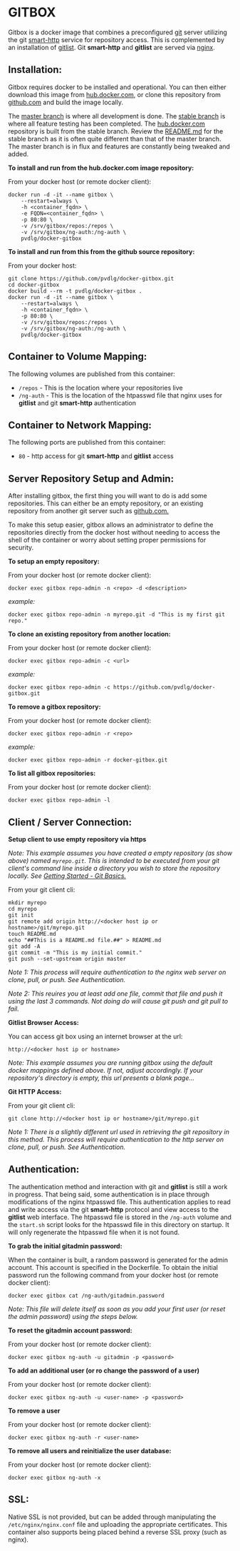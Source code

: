 GITBOX
======
Gitbox is a docker image that combines a preconfigured [git](https://git-scm.com) server utilizing the git [smart-http](https://git-scm.com/book/en/v2/Git-on-the-Server-Smart-HTTP) service for repository access. This is complemented by an installation of [gitlist](https://github.com/klaussilveira/gitlist). Git **smart-http** and **gitlist** are served via [nginx](http://nginx.org).

Installation:
-------------

Gitbox requires docker to be installed and operational. You can then either download this image from [hub.docker.com](https://hub.docker.com/r/pvdlg/docker-gitbox/), or clone this repository from [github.com](https://github.com) and build the image locally.

The [master branch](https://github.com/pvdlg/docker-gitbox) is where all development is done. The [stable branch](https://github.com/pvdlg/docker-gitbox/tree/stable) is where all feature testing has been completed. The [hub.docker.com](https://hub.docker.com/r/pvdlg/docker-gitbox/) repository is built from the stable branch. Review the [README.md](https://github.com/pvdlg/docker-gitbox/blob/stable/README.md) for the stable branch as it is often quite different than that of the master branch. The master branch is in flux and features are constantly being tweaked and added.

**To install and run from the hub.docker.com image repository:**

From your docker host (or remote docker client):

    docker run -d -it --name gitbox \
        --restart=always \
        -h <container_fqdn> \
        -e FQDN=<container_fqdn> \
        -p 80:80 \
        -v /srv/gitbox/repos:/repos \
        -v /srv/gitbox/ng-auth:/ng-auth \
        pvdlg/docker-gitbox

**To install and run from this from the github source repository:**

From your docker host:

    git clone https://github.com/pvdlg/docker-gitbox.git
    cd docker-gitbox
    docker build --rm -t pvdlg/docker-gitbox .
    docker run -d -it --name gitbox \
        --restart=always \
        -h <container_fqdn> \
        -p 80:80 \
        -v /srv/gitbox/repos:/repos \
        -v /srv/gitbox/ng-auth:/ng-auth \
        pvdlg/docker-gitbox

Container to Volume Mapping:
----------------------------
The following volumes are published from this container:

* `/repos` - This is the location where your repositories live
* `/ng-auth` - This is the location of the htpasswd file that nginx uses for **gitlist** and git **smart-http** authentication

Container to Network Mapping:
-----------------------------
The following ports are published from this container:

* `80` - http access for git **smart-http** and **gitlist** access

Server Repository Setup and Admin:
----------------------------------
After installing gitbox, the first thing you will want to do is add some repositories. This can either be an empty repository, or an existing repository from another git server such as [github.com.](https://github.com)

To make this setup easier, gitbox allows an administrator to define the repositories directly from the docker host without needing to access the shell of the container or worry about setting proper permissions for security.

**To setup an empty repository:**

From your docker host (or remote docker client):

    docker exec gitbox repo-admin -n <repo> -d <description>

*example:*

    docker exec gitbox repo-admin -n myrepo.git -d "This is my first git repo."

**To clone an existing repository from another location:**

From your docker host (or remote docker client):

    docker exec gitbox repo-admin -c <url>

*example:*

    docker exec gitbox repo-admin -c https://github.com/pvdlg/docker-gitbox.git

**To remove a gitbox repository:**

From your docker host (or remote docker client):

    docker exec gitbox repo-admin -r <repo>

*example:*

    docker exec gitbox repo-admin -r docker-gitbox.git

**To list all gitbox repositories:**

From your docker host (or remote docker client):

    docker exec gitbox repo-admin -l


Client / Server Connection:
---------------------------
**Setup client to use empty repository via https**

*Note: This example assumes you have created a empty repository (as show above) named `myrepo.git`. This is intended to be executed from your git client's command line inside a directory you wish to store the repository locally. See [Getting Started - Git Basics.](https://git-scm.com/book/en/v2/Getting-Started-Git-Basics)*

From your git client cli:

    mkdir myrepo
    cd myrepo
    git init
    git remote add origin http://<docker host ip or hostname>/git/myrepo.git
    touch README.md
    echo "##This is a README.md file.##" > README.md
    git add -A
    git commit -m "This is my initial commit."
    git push --set-upstream origin master

*Note 1: This process will require authentication to the nginx web server on clone, pull, or push. See Authentication.*

*Note 2: This reuires you at least add one file, commit that file and push it using the last 3 commands. Not doing do will cause git push and git pull to fail.*

**Gitlist Browser Access:**

You can access git box using an internet browser at the url:

    http://<docker host ip or hostname>

*Note: This example assumes you are running gitbox using the default docker mappings defined above. If not, adjust accordingly. If your repository's directory is empty, this url presents a blank page...*

**Git HTTP Access:**

From your git client cli:

    git clone http://<docker host ip or hostname>/git/myrepo.git

*Note 1: There is a slightly different url used in retrieving the git repository in this method. This process will require authentication to the http server on clone, pull, or push. See Authentication.*

Authentication:
---------------
The authentication method and interaction with git and **gitlist** is still a work in progress. That being said, some authentication is in place through modifications of the nginx htpasswd file. This authentication applies to read and write access via the git **smart-http** protocol and view access to the **gitlist** web interface. The htpasswd file is stored in the `/ng-auth` volume and the `start.sh` script looks for the htpasswd file in this directory on startup. It will only regenerate the htpasswd file when it is not found.

**To grab the initial gitadmin password:**

When the container is built, a random password is generated for the admin account. This account is specified in the Dockerfile. To obtain the initial password run the following command from your docker host (or remote docker client):

    docker exec gitbox cat /ng-auth/gitadmin.password

*Note: This file will delete itself as soon as you add your first user (or reset the admin password) using the steps below.*

**To reset the gitadmin account password:**

From your docker host (or remote docker client):

    docker exec gitbox ng-auth -u gitadmin -p <password>

**To add an additional user (or ro change the password of a user)**

From your docker host (or remote docker client):

    docker exec gitbox ng-auth -u <user-name> -p <password>

**To remove a user**

From your docker host (or remote docker client):

    docker exec gitbox ng-auth -r <user-name>

**To remove all users and reinitialize the user database:**

From your docker host (or remote docker client):

    docker exec gitbox ng-auth -x

SSL:
----
Native SSL is not provided, but can be added through manipulating the `/etc/nginx/nginx.conf` file and uploading the appropriate certificates. This container also supports being placed behind a reverse SSL proxy (such as nginx).
